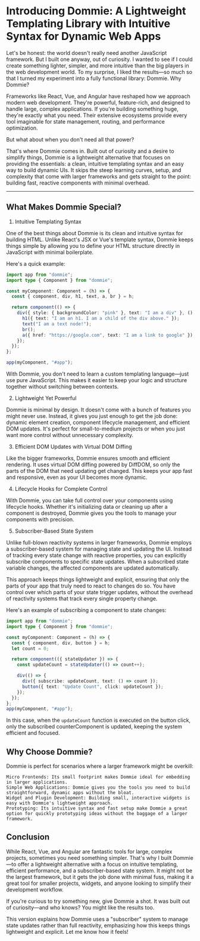 # Introducing Dommie: A Lightweight Templating Library with Intuitive Syntax for Dynamic Web Apps

Let's be honest: the world doesn't really need another JavaScript framework. But I built one anyway, out of curiosity. I wanted to see if I could create something lighter, simpler, and more intuitive than the big players in the web development world. To my surprise, I liked the results—so much so that I turned my experiment into a fully functional library: Dommie.
Why Dommie?

Frameworks like React, Vue, and Angular have reshaped how we approach modern web development. They're powerful, feature-rich, and designed to handle large, complex applications. If you're building something huge, they're exactly what you need. Their extensive ecosystems provide every tool imaginable for state management, routing, and performance optimization.

But what about when you don't need all that power?

That's where Dommie comes in. Built out of curiosity and a desire to simplify things, Dommie is a lightweight alternative that focuses on providing the essentials: a clean, intuitive templating syntax and an easy way to build dynamic UIs. It skips the steep learning curves, setup, and complexity that come with larger frameworks and gets straight to the point: building fast, reactive components with minimal overhead.

---

## What Makes Dommie Special?
1. Intuitive Templating Syntax

One of the best things about Dommie is its clean and intuitive syntax for building HTML. Unlike React's JSX or Vue's template syntax, Dommie keeps things simple by allowing you to define your HTML structure directly in JavaScript with minimal boilerplate.

Here's a quick example:

```typescript
import app from "dommie";
import type { Component } from "dommie";

const myComponent: Component = (h) => {
  const { component, div, h1, text, a, br } = h;

  return component(() => {
    div({ style: { backgroundColor: "pink" }, text: "I am a div" }, () => {
      h1({ text: "I am an h1. I am a child of the div above." });
      text("I am a text node!");
      br();
      a({ href: "https://google.com", text: "I am a link to google" });
    });
  });
};

app(myComponent, "#app");
```

With Dommie, you don't need to learn a custom templating language—just use pure JavaScript. This makes it easier to keep your logic and structure together without switching between contexts.

2. Lightweight Yet Powerful

Dommie is minimal by design. It doesn't come with a bunch of features you might never use. Instead, it gives you just enough to get the job done: dynamic element creation, component lifecycle management, and efficient DOM updates. It's perfect for small-to-medium projects or when you just want more control without unnecessary complexity.

3. Efficient DOM Updates with Virtual DOM Diffing

Like the bigger frameworks, Dommie ensures smooth and efficient rendering. It uses virtual DOM diffing powered by DiffDOM, so only the parts of the DOM that need updating get changed. This keeps your app fast and responsive, even as your UI becomes more dynamic.

4. Lifecycle Hooks for Complete Control

With Dommie, you can take full control over your components using lifecycle hooks. Whether it's initializing data or cleaning up after a component is destroyed, Dommie gives you the tools to manage your components with precision.

5. Subscriber-Based State System

Unlike full-blown reactivity systems in larger frameworks, Dommie employs a subscriber-based system for managing state and updating the UI. Instead of tracking every state change with reactive properties, you can explicitly subscribe components to specific state updates. When a subscribed state variable changes, the affected components are updated automatically.

This approach keeps things lightweight and explicit, ensuring that only the parts of your app that truly need to react to changes do so. You have control over which parts of your state trigger updates, without the overhead of reactivity systems that track every single property change.

Here's an example of subscribing a component to state changes:

```typescript
import app from "dommie";
import type { Component } from "dommie";

const myComponent: Component = (h) => {
  const { component, div, button } = h;
  let count = 0;

  return component(({ stateUpdater }) => {
    const updateCount = stateUpdater(() => count++);

    div(() => {
      div({ subscribe: updateCount, text: () => count });
      button({ text: "Update Count", click: updateCount });
    });
  });
};
app(myComponent, "#app");
```

In this case, when the `updateCount` function is executed on the button click, only the subscribed counterComponent is updated, keeping the system efficient and focused.
## Why Choose Dommie?

Dommie is perfect for scenarios where a larger framework might be overkill:

    Micro Frontends: Its small footprint makes Dommie ideal for embedding in larger applications.
    Simple Web Applications: Dommie gives you the tools you need to build straightforward, dynamic apps without the bloat.
    Widget and Plugin Development: Building small, interactive widgets is easy with Dommie's lightweight approach.
    Prototyping: Its intuitive syntax and fast setup make Dommie a great option for quickly prototyping ideas without the baggage of a larger framework.

## Conclusion

While React, Vue, and Angular are fantastic tools for large, complex projects, sometimes you need something simpler. That's why I built Dommie—to offer a lightweight alternative with a focus on intuitive templating, efficient performance, and a subscriber-based state system. It might not be the largest framework, but it gets the job done with minimal fuss, making it a great tool for smaller projects, widgets, and anyone looking to simplify their development workflow.

If you're curious to try something new, give Dommie a shot. It was built out of curiosity—and who knows? You might like the results too.

This version explains how Dommie uses a "subscriber" system to manage state updates rather than full reactivity, emphasizing how this keeps things lightweight and explicit. Let me know how it feels!
